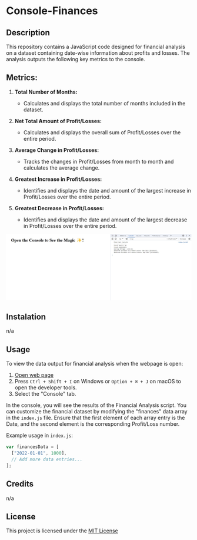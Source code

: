 # Console-Finances

## Description

This repository contains a JavaScript code designed for financial analysis on a dataset containing date-wise information about profits and losses. The analysis outputs the following key metrics to the console.

## Metrics:

1. **Total Number of Months:**

   - Calculates and displays the total number of months included in the dataset.

2. **Net Total Amount of Profit/Losses:**

   - Calculates and displays the overall sum of Profit/Losses over the entire period.

3. **Average Change in Profit/Losses:**

   - Tracks the changes in Profit/Losses from month to month and calculates the average change.

4. **Greatest Increase in Profit/Losses:**

   - Identifies and displays the date and amount of the largest increase in Profit/Losses over the entire period.

5. **Greatest Decrease in Profit/Losses:**
   - Identifies and displays the date and amount of the largest decrease in Profit/Losses over the entire period.

![](/images/screenshot.jpg)

## Instalation

n/a

## Usage

To view the data output for financial analysis when the webpage is open:

1. [Open web page](https://ginjak.github.io/Console-Finances/)
2. Press `Ctrl + Shift + I` on Windows or `Option + ⌘ + J` on macOS to open the developer tools.
3. Select the "Console" tab.

In the console, you will see the results of the Financial Analysis script. You can customize the financial dataset by modifying the "finances" data array in the `index.js` file. Ensure that the first element of each array entry is the Date, and the second element is the corresponding Profit/Loss number.

Example usage in `index.js`:

```javascript
var financesData = [
  ["2022-01-01", 1000],
  // Add more data entries...
];
```

## Credits

n/a

## License

This project is licensed under the [MIT License](./LICENSE)
